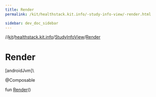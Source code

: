 ```yaml
---
title: Render
permalink: /kit/healthstack.kit.info/-study-info-view/-render.html

sidebar: dev_doc_sidebar
---
```

//[kit](../../../index.html)/[healthstack.kit.info](../index.html)/[StudyInfoView](index.html)/[Render](-render.html)



# Render



[androidJvm]\




@Composable



fun [Render](-render.html)()




